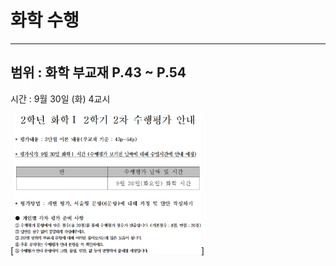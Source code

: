 # 화학 수행

---
범위 : 화학 부교재 P.43 ~ P.54
-

시간 :  9월 30일 (화) 4교시

[<img src="posts/images/chemical.png" width="300" height="225"/>]